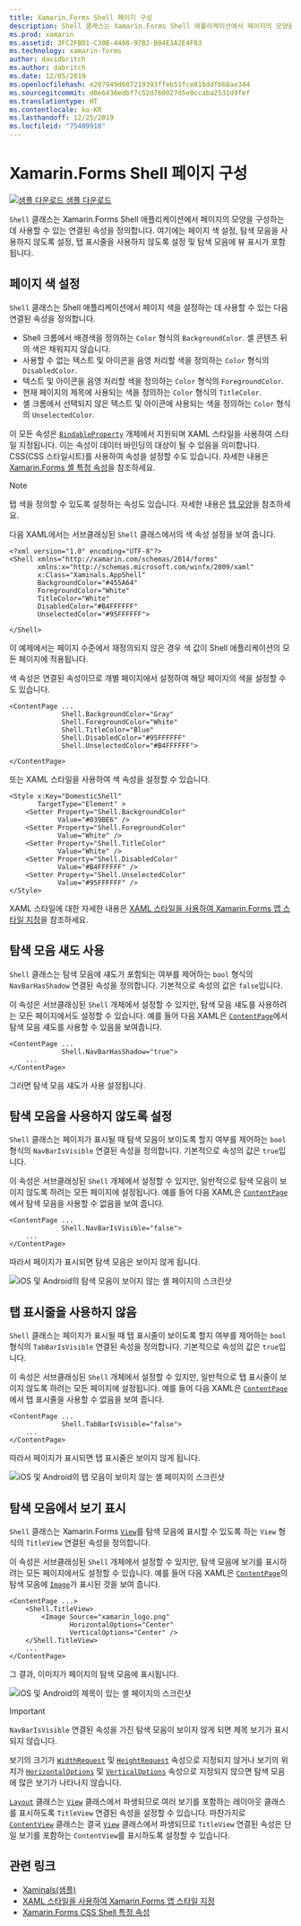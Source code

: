 ```yaml
---
title: Xamarin.Forms Shell 페이지 구성
description: Shell 클래스는 Xamarin.Forms Shell 애플리케이션에서 페이지의 모양을 구성하는 데 사용할 수 있는 연결된 속성을 정의합니다. 여기에는 페이지 색 설정, 탐색 모음을 사용하지 않도록 설정, 탭 표시줄을 사용하지 않도록 설정 및 탐색 모음에 뷰 표시가 포함됩니다.
ms.prod: xamarin
ms.assetid: 3FC2FBD1-C30B-4408-97B2-B04E3A2E4F03
ms.technology: xamarin-forms
author: davidbritch
ms.author: dabritch
ms.date: 12/05/2019
ms.openlocfilehash: e207949d607219393ffeb51fce818ddfb68ae344
ms.sourcegitcommit: d0e6436edbf7c52d760027d5e0ccaba2531d9fef
ms.translationtype: HT
ms.contentlocale: ko-KR
ms.lasthandoff: 12/25/2019
ms.locfileid: "75489910"
---
```

# <a name="xamarinforms-shell-page-configuration"></a>Xamarin.Forms Shell 페이지 구성

[![샘플 다운로드](~/media/shared/download.png) 샘플 다운로드](https://docs.microsoft.com/samples/xamarin/xamarin-forms-samples/userinterface-xaminals/)

`Shell` 클래스는 Xamarin.Forms Shell 애플리케이션에서 페이지의 모양을 구성하는 데 사용할 수 있는 연결된 속성을 정의합니다. 여기에는 페이지 색 설정, 탐색 모음을 사용하지 않도록 설정, 탭 표시줄을 사용하지 않도록 설정 및 탐색 모음에 뷰 표시가 포함됩니다.

## <a name="set-page-colors"></a>페이지 색 설정

`Shell` 클래스는 Shell 애플리케이션에서 페이지 색을 설정하는 데 사용할 수 있는 다음 연결된 속성을 정의합니다.

- Shell 크롬에서 배경색을 정의하는 `Color` 형식의 `BackgroundColor`. 셸 콘텐츠 뒤의 색은 채워지지 않습니다.
- 사용할 수 없는 텍스트 및 아이콘을 음영 처리할 색을 정의하는 `Color` 형식의 `DisabledColor`.
- 텍스트 및 아이콘을 음영 처리할 색을 정의하는 `Color` 형식의 `ForegroundColor`.
- 현재 페이지의 제목에 사용되는 색을 정의하는 `Color` 형식의 `TitleColor`.
- 셸 크롬에서 선택되지 않은 텍스트 및 아이콘에 사용되는 색을 정의하는 `Color` 형식의 `UnselectedColor`.

이 모든 속성은 [`BindableProperty`](xref:Xamarin.Forms.BindableProperty) 개체에서 지원되며 XAML 스타일을 사용하여 스타일 지정됩니다. 이는 속성이 데이터 바인딩의 대상이 될 수 있음을 의미합니다. CSS(CSS 스타일시트)를 사용하여 속성을 설정할 수도 있습니다. 자세한 내용은 [Xamarin.Forms 셸 특정 속성](~/xamarin-forms/user-interface/styles/css/index.md#xamarinforms-shell-specific-properties)을 참조하세요.

> [!NOTE]
> 탭 색을 정의할 수 있도록 설정하는 속성도 있습니다. 자세한 내용은 [탭 모양](tabs.md#tab-appearance)을 참조하세요.

다음 XAML에서는 서브클래싱된 `Shell` 클래스에서의 색 속성 설정을 보여 줍니다.

```xaml
<?xml version="1.0" encoding="UTF-8"?>
<Shell xmlns="http://xamarin.com/schemas/2014/forms"
       xmlns:x="http://schemas.microsoft.com/winfx/2009/xaml"
       x:Class="Xaminals.AppShell"
       BackgroundColor="#455A64"
       ForegroundColor="White"
       TitleColor="White"
       DisabledColor="#B4FFFFFF"
       UnselectedColor="#95FFFFFF">

</Shell>
```

이 예제에서는 페이지 수준에서 재정의되지 않은 경우 색 값이 Shell 애플리케이션의 모든 페이지에 적용됩니다.

색 속성은 연결된 속성이므로 개별 페이지에서 설정하여 해당 페이지의 색을 설정할 수도 있습니다.

```xaml
<ContentPage ...
             Shell.BackgroundColor="Gray"
             Shell.ForegroundColor="White"
             Shell.TitleColor="Blue"
             Shell.DisabledColor="#95FFFFFF"
             Shell.UnselectedColor="#B4FFFFFF">

</ContentPage>
```

또는 XAML 스타일을 사용하여 색 속성을 설정할 수 있습니다.

```xaml
<Style x:Key="DomesticShell"
       TargetType="Element" >
    <Setter Property="Shell.BackgroundColor"
            Value="#039BE6" />
    <Setter Property="Shell.ForegroundColor"
            Value="White" />
    <Setter Property="Shell.TitleColor"
            Value="White" />
    <Setter Property="Shell.DisabledColor"
            Value="#B4FFFFFF" />
    <Setter Property="Shell.UnselectedColor"
            Value="#95FFFFFF" />
</Style>
```

XAML 스타일에 대한 자세한 내용은 [XAML 스타일을 사용하여 Xamarin.Forms 앱 스타일 지정](~/xamarin-forms/user-interface/styles/xaml/index.md)을 참조하세요.

## <a name="enable-navigation-bar-shadow"></a>탐색 모음 섀도 사용

`Shell` 클래스는 탐색 모음에 섀도가 포함되는 여부를 제어하는 `bool` 형식의 `NavBarHasShadow` 연결된 속성을 정의합니다. 기본적으로 속성의 값은 `false`입니다.

이 속성은 서브클래싱된 `Shell` 개체에서 설정할 수 있지만, 탐색 모음 섀도를 사용하려는 모든 페이지에서도 설정할 수 있습니다. 예를 들어 다음 XAML은 [`ContentPage`](xref:Xamarin.Forms.ContentPage)에서 탐색 모음 섀도를 사용할 수 있음을 보여줍니다.

```xaml
<ContentPage ...
             Shell.NavBarHasShadow="true">
    ...
</ContentPage>
```

그러면 탐색 모음 섀도가 사용 설정됩니다.

## <a name="disable-the-navigation-bar"></a>탐색 모음을 사용하지 않도록 설정

`Shell` 클래스는 페이지가 표시될 때 탐색 모음이 보이도록 할지 여부를 제어하는 `bool` 형식의 `NavBarIsVisible` 연결된 속성을 정의합니다. 기본적으로 속성의 값은 `true`입니다.

이 속성은 서브클래싱된 `Shell` 개체에서 설정할 수 있지만, 일반적으로 탐색 모음이 보이지 않도록 하려는 모든 페이지에 설정됩니다. 예를 들어 다음 XAML은 [`ContentPage`](xref:Xamarin.Forms.ContentPage)에서 탐색 모음을 사용할 수 없음을 보여 줍니다.

```xaml
<ContentPage ...
             Shell.NavBarIsVisible="false">
    ...
</ContentPage>
```

따라서 페이지가 표시되면 탐색 모음은 보이지 않게 됩니다.

![iOS 및 Android의 탐색 모음이 보이지 않는 셸 페이지의 스크린샷](configuration-images/navigationbar-invisible.png "탐색 모음이 보이지 않는 셸 페이지")

## <a name="disable-the-tab-bar"></a>탭 표시줄을 사용하지 않음

`Shell` 클래스는 페이지가 표시될 때 탭 표시줄이 보이도록 할지 여부를 제어하는 `bool` 형식의 `TabBarIsVisible` 연결된 속성을 정의합니다. 기본적으로 속성의 값은 `true`입니다.

이 속성은 서브클래싱된 `Shell` 개체에서 설정할 수 있지만, 일반적으로 탭 표시줄이 보이지 않도록 하려는 모든 페이지에 설정됩니다. 예를 들어 다음 XAML은 [`ContentPage`](xref:Xamarin.Forms.ContentPage)에서 탭 표시줄을 사용할 수 없음을 보여 줍니다.

```xaml
<ContentPage ...
             Shell.TabBarIsVisible="false">
    ...
</ContentPage>
```

따라서 페이지가 표시되면 탭 표시줄은 보이지 않게 됩니다.

![iOS 및 Android의 탭 모음이 보이지 않는 셸 페이지의 스크린샷](configuration-images/tabbar-invisible.png "탭 모음이 보이지 않는 셸 페이지")

## <a name="display-views-in-the-navigation-bar"></a>탐색 모음에서 보기 표시

`Shell` 클래스는 Xamarin.Forms [`View`](xref:Xamarin.Forms.View)를 탐색 모음에 표시할 수 있도록 하는 `View` 형식의 `TitleView` 연결된 속성을 정의합니다.

이 속성은 서브클래싱된 `Shell` 개체에서 설정할 수 있지만, 탐색 모음에 보기를 표시하려는 모든 페이지에서도 설정할 수 있습니다. 예를 들어 다음 XAML은 [`ContentPage`](xref:Xamarin.Forms.ContentPage)의 탐색 모음에 [`Image`](xref:Xamarin.Forms.Image)가 표시된 것을 보여 줍니다.

```xaml
<ContentPage ...>
    <Shell.TitleView>
        <Image Source="xamarin_logo.png"
               HorizontalOptions="Center"
               VerticalOptions="Center" />
    </Shell.TitleView>
    ...
</ContentPage>
```

그 결과, 이미지가 페이지의 탐색 모음에 표시됩니다.

![iOS 및 Android의 제목이 있는 셸 페이지의 스크린샷](configuration-images/titleview.png "제목이 있는 셸 페이지")

> [!IMPORTANT]
> `NavBarIsVisible` 연결된 속성을 가진 탐색 모음이 보이지 않게 되면 제목 보기가 표시되지 않습니다.

보기의 크기가 [`WidthRequest`](xref:Xamarin.Forms.VisualElement.WidthRequest) 및 [`HeightRequest`](xref:Xamarin.Forms.VisualElement.HeightRequest) 속성으로 지정되지 않거나 보기의 위치가 [`HorizontalOptions`](xref:Xamarin.Forms.View.HorizontalOptions) 및 [`VerticalOptions`](xref:Xamarin.Forms.View.VerticalOptions) 속성으로 지정되지 않으면 탐색 모음에 많은 보기가 나타나지 않습니다.

[`Layout`](xref:Xamarin.Forms.Layout) 클래스는 [`View`](xref:Xamarin.Forms.View) 클래스에서 파생되므로 여러 보기를 포함하는 레이아웃 클래스를 표시하도록 `TitleView` 연결된 속성을 설정할 수 있습니다. 마찬가지로 [`ContentView`](xref:Xamarin.Forms.ContentView) 클래스는 결국 [`View`](xref:Xamarin.Forms.View) 클래스에서 파생되므로 `TitleView` 연결된 속성은 단일 보기를 포함하는 `ContentView`를 표시하도록 설정할 수 있습니다.

## <a name="related-links"></a>관련 링크

- [Xaminals(샘플)](https://docs.microsoft.com/samples/xamarin/xamarin-forms-samples/userinterface-xaminals/)
- [XAML 스타일을 사용하여 Xamarin.Forms 앱 스타일 지정](~/xamarin-forms/user-interface/styles/xaml/index.md)
- [Xamarin.Forms CSS Shell 특정 속성](~/xamarin-forms/user-interface/styles/css/index.md#xamarinforms-shell-specific-properties)
